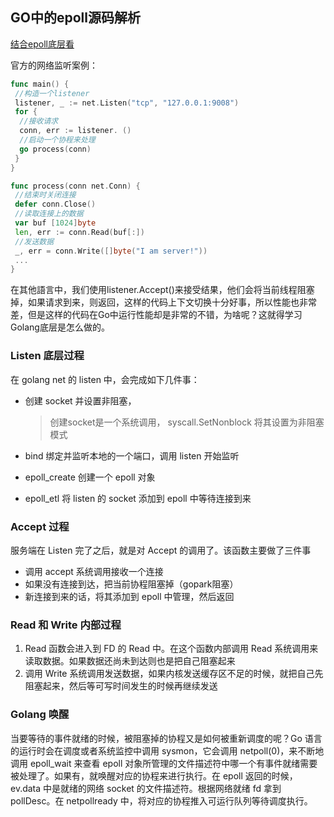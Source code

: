 GO中的epoll源码解析
-------------------

[结合epoll底层看](../..\中间件\Netty\源码分析\IO模型.md)

官方的网络监听案例：

```go
func main() {
 //构造一个listener
 listener, _ := net.Listen("tcp", "127.0.0.1:9008")
 for {
  //接收请求
  conn, err := listener. ()
  //启动一个协程来处理
  go process(conn)
 }
}

func process(conn net.Conn) {
 //结束时关闭连接
 defer conn.Close()
 //读取连接上的数据
 var buf [1024]byte
 len, err := conn.Read(buf[:])
 //发送数据
 _, err = conn.Write([]byte("I am server!"))
 ...
}
```

在其他語言中，我们使用listener.Accept()来接受结果，他们会将当前线程阻塞掉，如果请求到来，则返回，这样的代码上下文切换十分好事，所以性能也非常差，但是这样的代码在Go中运行性能却是非常的不错，为啥呢？这就得学习Golang底层是怎么做的。

### **Listen 底层过程**

在 golang net 的 listen 中，会完成如下几件事：

*   创建 socket 并设置非阻塞，

    >   创建socket是一个系统调用， syscall.SetNonblock 将其设置为非阻塞模式

*   bind 绑定并监听本地的一个端口，调用 listen 开始监听

*   epoll_create 创建一个 epoll 对象

*   epoll_etl 将 listen 的 socket 添加到 epoll 中等待连接到来

### Accept 过程

服务端在 Listen 完了之后，就是对 Accept 的调用了。该函数主要做了三件事

*   调用 accept 系统调用接收一个连接
*   如果没有连接到达，把当前协程阻塞掉（gopark阻塞）
*   新连接到来的话，将其添加到 epoll 中管理，然后返回

### Read 和 Write 内部过程

1.   Read 函数会进入到 FD 的 Read 中。在这个函数内部调用 Read 系统调用来读取数据。如果数据还尚未到达则也是把自己阻塞起来
2.   调用 Write 系统调用发送数据，如果内核发送缓存区不足的时候，就把自己先阻塞起来，然后等可写时间发生的时候再继续发送

### Golang 唤醒

当要等待的事件就绪的时候，被阻塞掉的协程又是如何被重新调度的呢？Go 语言的运行时会在调度或者系统监控中调用 sysmon，它会调用 netpoll(0)，来不断地调用 epoll_wait 来查看 epoll 对象所管理的文件描述符中哪一个有事件就绪需要被处理了。如果有，就唤醒对应的协程来进行执行。在 epoll 返回的时候，ev.data 中是就绪的网络 socket 的文件描述符。根据网络就绪 fd 拿到 pollDesc。在 netpollready 中，将对应的协程推入可运行队列等待调度执行。
